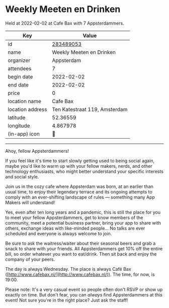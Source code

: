 # Weekly Meeten en Drinken
Held at 2022-02-02 at Cafe Bax with 7 Appsterdammers.
        
|Key|Value
|---|---|
|id|[283489053](https://www.meetup.com/appsterdam/events/283489053/)|
|name|Weekly Meeten en Drinken|
|organizer|Appsterdam|
|attendees|7|
|begin date|2022-02-02|
|end date|2022-02-02|
|price|0|
|location name|Cafe Bax|
|location address|Ten Katestraat 119, Amsterdam|
|latitude|52.36559|
|longitude|4.867978|
|(in-app) icon|🍺|

---

Ahoy, fellow Appsterdammers!

If you feel like it's time to start slowly getting used to being social again, maybe you'd like to warm up with your fellow makers, nerds, and other technology enthusiasts, who might better understand your specific interests and social style.

Join us in the cozy cafe where Appsterdam was born, at an earlier than usual time, to enjoy their legendary terrace and its ongoing attempts to comply with an ever-shifting landscape of rules — something many App Makers will understand!

Yes, even after ten long years and a pandemic, this is still the place for you to meet your fellow Appsterdammers, get to know members of the community, meet a potential business partner, bring your app to share with others, exchange ideas with like-minded people... No talks are ever scheduled and everyone is always welcome to join.

Be sure to ask the waitress/waiter about their seasonal beers and grab a snack to share with your friends. All Appsterdammers get 10% off the entire bill, so order whatever you want to eat/drink. Then sit back and enjoy the company of your peers.

The day is always Wednesday. The place is always Café Bax ([http://www.cafebax.nl/](http://www.cafebax.nl/)). The time, for now, is 19:00.

Please note: It's a very casual event so people often don't RSVP or show up exactly on time. But don't fear, you can *always* find Appsterdammers at this event! Not sure you're in the right place? Just ask the staff!


